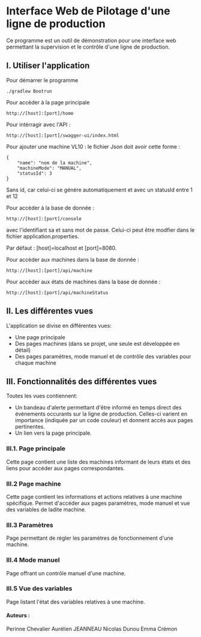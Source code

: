 # Interface Web de Pilotage d'une ligne de production
Ce programme est un outil de démonstration pour une interface web permettant la supervision et le contrôle d'une ligne de production.

## I. Utiliser l'application

Pour démarrer le programme

    ./gradlew Bootrun

Pour accèder à la page principale

    http://[host]:[port]/home

Pour intérragir avec l'API :

    http://[host]:[port]/swagger-ui/index.html

Pour ajouter une machine VL10 : le fichier Json doit avoir cette forme : 

    {
        "name": "nom de la machine",
        "machineMode": "MANUAL",
        "statusId": 3
    } 
    
Sans id, car celui-ci se génère automatiquement et avec un statusId entre 1 et 12



Pour accèder à la base de donnée :

    http://[host]:[port]/console

avec l'identifiant sa et sans mot de passe. Celui-ci peut être modfier dans le fichier application.properties.

Par défaut : [host]=localhost et [port]=8080.

Pour accèder aux machines dans la base de donnée :

    http://[host]:[port]/api/machine

Pour accèder aux états de machines dans la base de donnée :

    http://[host]:[port]/api/machineStatus

## II. Les différentes vues
L'application se divise en différentes vues: 
- Une page principale
- Des pages machines (dans se projet, une seule est développée en détail)
- Des pages paramètres, mode manuel et de contrôle des variables pour chaque machine
## III. Fonctionnalités des différentes vues
Toutes les vues contiennent:
- Un bandeau d'alerte permettant d'être informé en temps direct
des évènements occurants sur la ligne de production. 
Celles-ci varient en importance (indiquée par un code couleur) 
et donnent accès aux pages pertinentes.
- Un lien vers la page principale.

### III.1. Page principale
Cette page contient une liste des machines informant de leurs états et des liens pour accéder aux pages correspondantes.

### III.2 Page machine
Cette page contient les informations et actions relatives à une machine spécifique. Permet d'accéder aux pages paramètres, mode manuel et vue des variables de ladite machine.

### III.3 Paramètres
Page permettant de régler les paramètres de fonctionnement d'une machine.

### III.4 Mode manuel
Page offrant un contrôle manuel d'une machine. 

### III.5 Vue des variables
Page listant l'état des variables relatives à une machine.

#### Auteurs :
Perinne Chevalier
Aurélien JEANNEAU
Nicolas Dunou
Emma Crémon
